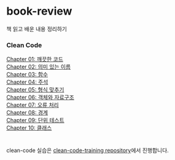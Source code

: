 # book-review
책 읽고 배운 내용 정리하기

### Clean Code  
[Chapter 01: 깨끗한 코드](clean-code/clean-code-chapter-1.md)  
[Chapter 02: 의미 있는 이름](clean-code/clean-code-chapter-2.md)  
[Chapter 03: 함수](clean-code/clean-code-chapter-3.md)  
[Chapter 04: 주석](clean-code/clean-code-chapter-4.md)  
[Chapter 05: 형식 맞추기](clean-code/clean-code-chapter-5.md)  
[Chapter 06: 객체와 자료구조](clean-code/clean-code-chapter-6.md)  
[Chapter 07: 오류 처리](clean-code/clean-code-chapter-7.md)  
[Chapter 08: 경계](clean-code/clean-code-chapter-8.md)  
[Chapter 09: 단위 테스트](clean-code/clean-code-chapter-9.md)  
[Chapter 10: 클래스](clean-code/clean-code-chapter-10.md)

#
clean-code 실습은 [clean-code-training repository](https://github.com/jungclaire/clean-code-training)에서 진행합니다.
